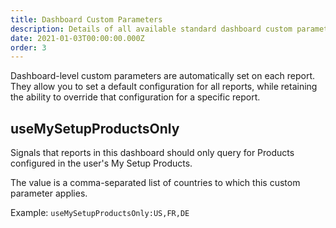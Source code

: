 ```yaml
---
title: Dashboard Custom Parameters
description: Details of all available standard dashboard custom parameters
date: 2021-01-03T00:00:00.000Z
order: 3
---
```


Dashboard-level custom parameters are automatically set on each report. They allow you to set a default configuration for all reports, while retaining the ability to override that configuration for a specific report.

## useMySetupProductsOnly

Signals that reports in this dashboard should only query for Products configured in the user's My Setup Products.

The value is a comma-separated list of countries to which this custom parameter applies.

Example: `useMySetupProductsOnly:US,FR,DE`
